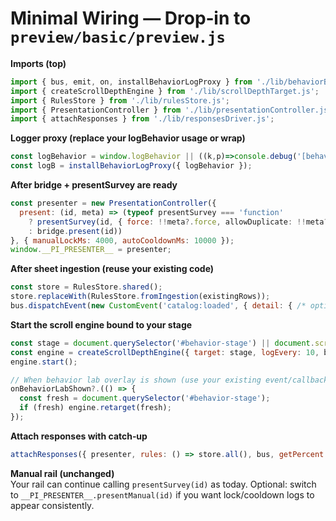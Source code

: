 # Minimal Wiring — Drop‑in to `preview/basic/preview.js`

**Imports (top)**
```js
import { bus, emit, on, installBehaviorLogProxy } from './lib/behaviorBus.js';
import { createScrollDepthEngine } from './lib/scrollDepthTarget.js';
import { RulesStore } from './lib/rulesStore.js';
import { PresentationController } from './lib/presentationController.js';
import { attachResponses } from './lib/responsesDriver.js';
```

**Logger proxy (replace your logBehavior usage or wrap)**
```js
const logBehavior = window.logBehavior || ((k,p)=>console.debug('[behavior]',k,p));
const logB = installBehaviorLogProxy({ logBehavior });
```

**After bridge + presentSurvey are ready**
```js
const presenter = new PresentationController({
  present: (id, meta) => (typeof presentSurvey === 'function'
    ? presentSurvey(id, { force: !!meta?.force, allowDuplicate: !!meta?.allowDuplicate, source: meta?.source || 'auto' })
    : bridge.present(id))
}, { manualLockMs: 4000, autoCooldownMs: 10000 });
window.__PI_PRESENTER__ = presenter;
```

**After sheet ingestion (reuse your existing code)**
```js
const store = RulesStore.shared();
store.replaceWith(RulesStore.fromIngestion(existingRows));
bus.dispatchEvent(new CustomEvent('catalog:loaded', { detail: { /* optional */ } }));
```

**Start the scroll engine bound to your stage**
```js
const stage = document.querySelector('#behavior-stage') || document.scrollingElement;
const engine = createScrollDepthEngine({ target: stage, logEvery: 10, bus, log: (s) => logB('scroll', s) });
engine.start();

// When behavior lab overlay is shown (use your existing event/callback):
onBehaviorLabShown?.(() => {
  const fresh = document.querySelector('#behavior-stage');
  if (fresh) engine.retarget(fresh);
});
```

**Attach responses with catch‑up**
```js
attachResponses({ presenter, rules: () => store.all(), bus, getPercent: engine.getPercent });
```

**Manual rail (unchanged)**  
Your rail can continue calling `presentSurvey(id)` as today. Optional: switch to `__PI_PRESENTER__.presentManual(id)` if you want lock/cooldown logs to appear consistently.
